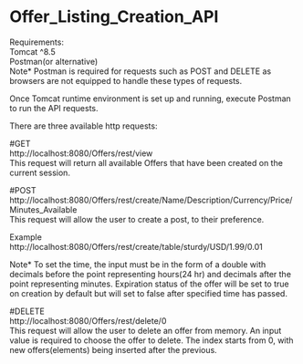 # Offer_Listing_Creation_API

Requirements:  
Tomcat ^8.5  
Postman(or alternative)  
Note* Postman is required for requests such as POST and DELETE as browsers are not equipped to handle these types of requests.  

Once Tomcat runtime environment is set up and running, execute Postman to run the API requests.  

There are three available http requests:  

#GET  
http://localhost:8080/Offers/rest/view  
This request will return all available Offers that have been created on the current session.  


#POST  
http://localhost:8080/Offers/rest/create/Name/Description/Currency/Price/Minutes_Available  
This request will allow the user to create a post, to their preference.  

Example  
http://localhost:8080/Offers/rest/create/table/sturdy/USD/1.99/0.01  

Note* To set the time, the input must be in the form of a double with decimals before the point representing hours(24 hr) and decimals after the point representing minutes. Expiration status of the offer will be set to true on creation by default but will set to false after specified time has passed.  

#DELETE  
http://localhost:8080/Offers/rest/delete/0  
This request will allow the user to delete an offer from memory. An input value is required to choose the offer to delete. The index starts from 0, with new offers(elements) being inserted after the previous.


